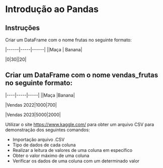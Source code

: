 # Introdução ao Pandas



Instruções
-
Criar um DataFrame com o nome frutas no seguinte formato:

|------|-----|------|
||Maça | Banana|

|0|30||20|


Criar um DataFrame com o nome vendas_frutas no seguinte formato:
- 

|----|-----|-----|
||Maça |Banana|

|Vendas 2022|1000|700|

|Vendas 2023|5000|2000|


Utilizar o site https://www.kaggle.com/ para obter um arquivo CSV para demonstração dos seguintes comandos:
- Importação arquivo .CSV
- Tipo de dados de cada coluna
- Realizar a leitura de valores de uma coluna em específico
- Obter o valor máximo de uma coluna
- Verificar os dados de uma coluna com um determinado valor

